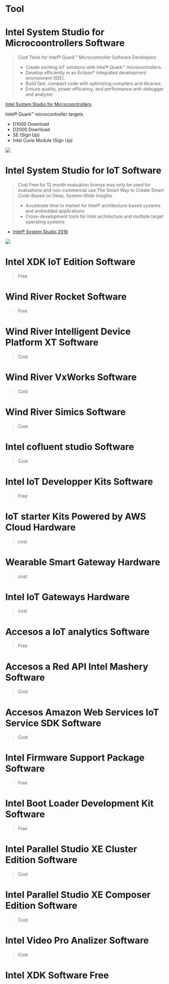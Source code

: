 # Tool

# Intel System Studio for Microcoontrollers Software

> Cost
> Tools for Intel® Quark™ Microcontroller Software Developers
> - Create exciting IoT solutions with Intel® Quark™ microcontrollers.
> - Develop efficiently in an Eclipse* integrated development environment (IDE).
> - Build fast, compact code with optimizing compilers and libraries.
> - Ensure quality, power efficiency, and performance with debugger and analyzer.

[Intel System Studio for Microcoontrollers](https://software.intel.com/en-us/intel-system-studio-microcontrollers)

Intel® Quark™ microcontroller targets

- D1000 Download
- D2000 Download
- SE (Sign Up)
- Intel Curie Module (Sign Up)

<img src="https://software.intel.com/sites/default/files/managed/87/a6/Final-Diagram-footnote.png">


# Intel System Studio for IoT Software

> Cost Free for 12 month evaluation license may only be used for evaluations and non-commercial use
> The Smart Way to Create Smart Code-Based on Deep, System-Wide Insights
> - Accelerate time to market for Intel® architecture-based systems and embedded applications
> - Cross-development tools for Intel architecture and multiple target operating systems

- [Intel® System Studio 2016](https://software.intel.com/en-us/intel-system-studio)

<img src="https://software.intel.com/sites/default/files/dpd-iss-block-diagram.png">

# Intel XDK IoT Edition Software

> Free 


# Wind River Rocket Software 

> Free


# Wind River Intelligent Device Platform XT Software 

> Cost 


# Wind River VxWorks Software

> Cost


# Wind River Simics Software

> Cost


# Intel cofluent studio Software

> Cost


# Intel IoT Developper Kits Software 

> Free


# IoT starter Kits Powered by AWS Cloud Hardware

> cost


# Wearable Smart Gateway Hardware

> cost


# Intel IoT Gateways Hardware

> cost


# Accesos a IoT analytics Software

> Free


# Accesos a Red API Intel Mashery Software

> Cost


# Accesos Amazon Web Services IoT Service SDK Software

> Cost


# Intel Firmware Support Package Software

> Free


# Intel Boot Loader Development Kit  Software

> Free


# Intel Parallel Studio XE Cluster Edition Software

> Cost


# Intel Parallel Studio XE Composer Edition Software

> Cost


# Intel Video Pro Analizer Software 

> Cost


# Intel XDK Software Free

